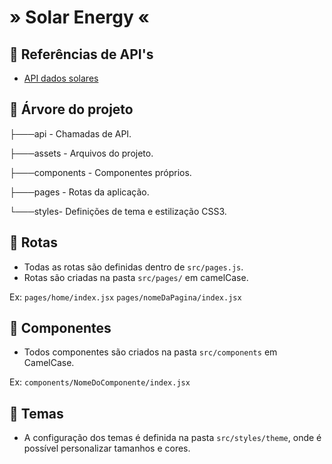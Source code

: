 
# » Solar Energy «

## 📡 Referências de API's

- [API dados solares](https://merovingian.brasilnet.net.br/api/solarAnalytics)

## 🌳 Árvore do projeto

├───api - Chamadas de API.

├───assets - Arquivos do projeto.

├───components - Componentes próprios.

├───pages - Rotas da aplicação.

└───styles- Definições de tema e estilização CSS3.

## 📄 Rotas

* Todas as rotas são definidas dentro de `src/pages.js`.
* Rotas são criadas na pasta `src/pages/` em camelCase.

Ex: 
`pages/home/index.jsx`
`pages/nomeDaPagina/index.jsx`

  

## 🧩 Componentes

* Todos componentes são criados na pasta `src/components` em CamelCase.

Ex: `components/NomeDoComponente/index.jsx`

## 🎨 Temas

* A configuração dos temas é definida na pasta `src/styles/theme`, onde é possível personalizar tamanhos e cores.


